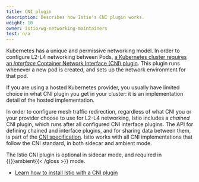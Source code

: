 ```yaml
---
title: CNI plugin
description: Describes how Istio's CNI plugin works.
weight: 10
owner: istio/wg-networking-maintainers
test: n/a
---
```


Kubernetes has a unique and permissive networking model. In order to configure L2-L4 networking between Pods, [a Kubernetes cluster requires an _interface_ Container Network Interface (CNI) plugin](https://kubernetes.io/docs/concepts/extend-kubernetes/compute-storage-net/network-plugins/). This plugin runs whenever a new pod is created, and sets up the network environment for that pod.

If you are using a hosted Kubernetes provider, you usually have limited choice in what CNI plugin you get in your cluster: it is an implementation detail of the hosted implementation.

In order to configure mesh traffic redirection, regardless of what CNI you or your provider choose to use for L2-L4 networking, Istio includes a _chained_ CNI plugin, which runs after all configured CNI interface plugins. The API for defining chained and interface plugins, and for sharing data between them, is part of the [CNI specification](https://www.cni.dev/). Istio works with all CNI implementations that follow the CNI standard, in both sidecar and ambient mode.

The Istio CNI plugin is optional in sidecar mode, and required in {{<gloss>}}ambient{{< /gloss >}} mode.

* [Learn how to install Istio with a CNI plugin](/pt-br/docs/setup/additional-setup/cni/)
